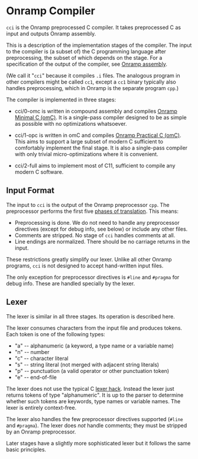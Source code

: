 # Onramp Compiler

`cci` is the Onramp preprocessed C compiler. It takes preprocessed C as input and outputs Onramp assembly.

This is a description of the implementation stages of the compiler. The input to the compiler is (a subset of) the C programming language after preprocessing, the subset of which depends on the stage. For a specification of the output of the compiler, see [Onramp assembly](../../docs/assembly.md).

(We call it "`cci`" because it compiles `.i` files. The analogous program in other compilers might be called `cc1`, except a `cc1` binary typically also handles preprocessing, which in Onramp is the separate program `cpp`.)

The compiler is implemented in three stages:

- cci/0-omc is written in compound assembly and compiles [Onramp Minimal C (omC)](../../docs/minimal-c.md). It is a single-pass compiler designed to be as simple as possible with no optimizations whatsoever.

- cci/1-opc is written in omC and compiles [Onramp Practical C (omC)](../../docs/practical-c.md). This aims to support a large subset of modern C sufficient to comfortably implement the final stage. It is also a single-pass compiler with only trivial micro-optimizations where it is convenient.

- cci/2-full aims to implement most of C11, sufficient to compile any modern C software.



## Input Format

The input to `cci` is the output of the Onramp preprocessor `cpp`. The preprocessor performs the first five [phases of translation](https://en.cppreference.com/w/c/language/translation_phases). This means:

- Preprocessing is done. We do not need to handle any preprocessor directives (except for debug info, see below) or include any other files.
- Comments are stripped. No stage of `cci` handles comments at all.
- Line endings are normalized. There should be no carriage returns in the input.

These restrictions greatly simplify our lexer. Unlike all other Onramp programs, `cci` is not designed to accept hand-written input files.

The only exception for preprocessor directives is `#line` and `#pragma` for debug info. These are handled specially by the lexer.



## Lexer

The lexer is similar in all three stages. Its operation is described here.

The lexer consumes characters from the input file and produces tokens. Each token is one of the following types:

- "a" -- alphanumeric (a keyword, a type name or a variable name)
- "n" -- number
- "c" -- character literal
- "s" -- string literal (not merged with adjacent string literals)
- "p" -- punctuation (a valid operator or other punctuation token)
- "e" -- end-of-file

The lexer does not use the typical C [lexer hack](https://en.wikipedia.org/wiki/Lexer_hack). Instead the lexer just returns tokens of type "alphanumeric". It is up to the parser to determine whether such tokens are keywords, type names or variable names. The lexer is entirely context-free.

The lexer also handles the few preprocessor directives supported (`#line` and `#pragma`). The lexer does *not* handle comments; they must be stripped by an Onramp preprocessor.

Later stages have a slightly more sophisticated lexer but it follows the same basic principles.

